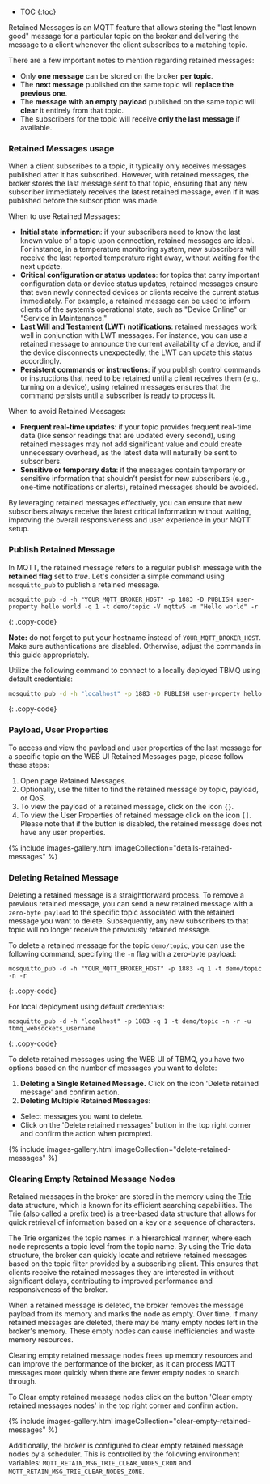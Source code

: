 * TOC
{:toc}

Retained Messages is an MQTT feature that allows storing the "last known good" message for a 
particular topic on the broker and delivering the message to a client whenever the client subscribes to a matching topic.

There are a few important notes to mention regarding retained messages:
* Only **one message** can be stored on the broker **per topic**.
* The **next message** published on the same topic will **replace the previous one**.
* The **message with an empty payload** published on the same topic will **clear** it entirely from that topic.
* The subscribers for the topic will receive **only the last message** if available.

### Retained Messages usage

When a client subscribes to a topic, it typically only receives messages published after it has subscribed. 
However, with retained messages, the broker stores the last message sent to that topic, ensuring that any new subscriber immediately receives the latest retained message, 
even if it was published before the subscription was made.

When to use Retained Messages:

* **Initial state information**: if your subscribers need to know the last known value of a topic upon connection, retained messages are ideal. 
For instance, in a temperature monitoring system, new subscribers will receive the last reported temperature right away, without waiting for the next update.
* **Critical configuration or status updates**: for topics that carry important configuration data or device status updates, 
retained messages ensure that even newly connected devices or clients receive the current status immediately. 
For example, a retained message can be used to inform clients of the system’s operational state, such as "Device Online" or "Service in Maintenance."
* **Last Will and Testament (LWT) notifications**: retained messages work well in conjunction with LWT messages. 
For instance, you can use a retained message to announce the current availability of a device, and if the device disconnects unexpectedly, the LWT can update this status accordingly.
* **Persistent commands or instructions**: if you publish control commands or instructions that need to be retained until a client receives them (e.g., turning on a device), 
using retained messages ensures that the command persists until a subscriber is ready to process it.

When to avoid Retained Messages:

* **Frequent real-time updates**: if your topic provides frequent real-time data (like sensor readings that are updated every second), 
using retained messages may not add significant value and could create unnecessary overhead, as the latest data will naturally be sent to subscribers.
* **Sensitive or temporary data**: if the messages contain temporary or sensitive information that shouldn’t persist for new subscribers 
(e.g., one-time notifications or alerts), retained messages should be avoided.

By leveraging retained messages effectively, you can ensure that new subscribers always receive the latest critical information without waiting, 
improving the overall responsiveness and user experience in your MQTT setup.

### Publish Retained Message

In MQTT, the retained message refers to a regular publish message with the **retained flag** set to _true_.
Let's consider a simple command using `mosquitto_pub` to publish a retained message. 

```shell
mosquitto_pub -d -h "YOUR_MQTT_BROKER_HOST" -p 1883 -D PUBLISH user-property hello world -q 1 -t demo/topic -V mqttv5 -m "Hello world" -r
```
{: .copy-code}

**Note:** do not forget to put your hostname instead of `YOUR_MQTT_BROKER_HOST`. 
Make sure authentications are disabled. Otherwise, adjust the commands in this guide appropriately.

Utilize the following command to connect to a locally deployed TBMQ using default credentials:

```bash
mosquitto_pub -d -h "localhost" -p 1883 -D PUBLISH user-property hello world -q 1 -t demo/topic -V mqttv5 -m "Hello world" -r -u tbmq_websockets_username
```
{: .copy-code}

### Payload, User Properties

To access and view the payload and user properties of the last message for a specific topic on the WEB UI Retained Messages page, please follow these steps:

1. Open page Retained Messages.
2. Optionally, use the filter to find the retained message by topic, payload, or QoS.
3. To view the payload of a retained message, click on the icon `{}`. 
4. To view the User Properties of retained message click on the icon `[]`. Please note that if the button is disabled, the retained message does not have any user properties.

{% include images-gallery.html imageCollection="details-retained-messages" %}

### Deleting Retained Message

Deleting a retained message is a straightforward process. To remove a previous retained message, you can send a new retained message with a `zero-byte payload` to the 
specific topic associated with the retained message you want to delete. Subsequently, any new subscribers to that topic will no longer receive the previously retained message.

To delete a retained message for the topic `demo/topic`, you can use the following command, specifying the `-n` flag with a zero-byte payload:

```shell
mosquitto_pub -d -h "YOUR_MQTT_BROKER_HOST" -p 1883 -q 1 -t demo/topic -n -r
```
{: .copy-code}

For local deployment using default credentials:
```shell
mosquitto_pub -d -h "localhost" -p 1883 -q 1 -t demo/topic -n -r -u tbmq_websockets_username
```
{: .copy-code}

To delete retained messages using the WEB UI of TBMQ, you have two options based on the number of messages you want to delete:
1. **Deleting a Single Retained Message.** Click on the icon 'Delete retained message' and confirm action.
2. **Deleting Multiple Retained Messages:** 
  * Select messages you want to delete.
  * Click on the 'Delete retained messages' button in the top right corner and confirm the action when prompted.

{% include images-gallery.html imageCollection="delete-retained-messages" %}

### Clearing Empty Retained Message Nodes

Retained messages in the broker are stored in the memory using the [Trie](https://en.wikipedia.org/wiki/Trie) data structure, 
which is known for its efficient searching capabilities.
The Trie (also called a prefix tree) is a tree-based data structure that allows for quick retrieval of information based on a key or a sequence of characters.

The Trie organizes the topic names in a hierarchical manner, where each node represents a topic level from the topic name.
By using the Trie data structure, the broker can quickly locate and retrieve retained messages based on the topic filter provided by a subscribing client. 
This ensures that clients receive the retained messages they are interested in without significant delays, contributing to improved performance and responsiveness of the broker.

When a retained message is deleted, the broker removes the message payload from its memory and marks the node as empty.
Over time, if many retained messages are deleted, there may be many empty nodes left in the broker's memory.
These empty nodes can cause inefficiencies and waste memory resources.

Clearing empty retained message nodes frees up memory resources and can improve the performance of the broker, 
as it can process MQTT messages more quickly when there are fewer empty nodes to search through.

To Clear empty retained message nodes click on the button 'Clear empty retained messages nodes' in the top right corner and confirm action.

{% include images-gallery.html imageCollection="clear-empty-retained-messages" %}

Additionally, the broker is configured to clear empty retained message nodes by a scheduler. This is controlled by the following environment variables:
`MQTT_RETAIN_MSG_TRIE_CLEAR_NODES_CRON` and `MQTT_RETAIN_MSG_TRIE_CLEAR_NODES_ZONE`.
